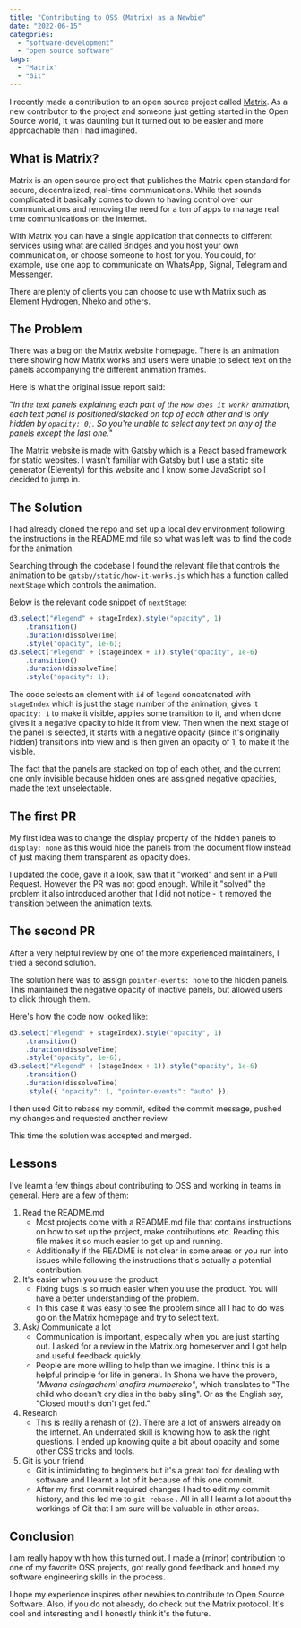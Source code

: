 ```yaml
---
title: "Contributing to OSS (Matrix) as a Newbie"
date: "2022-06-15"
categories: 
  - "software-development"
  - "open source software"
tags: 
  - "Matrix"
  - "Git"
---
```


I recently made a contribution to an open source project called [Matrix](https://matrix.org). As a new contributor to the project and someone just getting started in the Open Source world, it was daunting but it turned out to be easier and more approachable than I had imagined.

## What is Matrix?

Matrix is an open source project that publishes the Matrix open standard for secure, decentralized, real-time communications. While that sounds complicated it basically comes to down to having control over our communications and removing the need for a ton of apps to manage real time communications on the internet.

With Matrix you can have a single application that connects to different services using what are called Bridges and you host your own communication, or choose someone to host for you. You could, for example, use one app to communicate on WhatsApp, Signal, Telegram and Messenger.

There are plenty of clients you can choose to use with Matrix such as [Element](https://element.io/) Hydrogen, Nheko and others.

## The Problem

There was a bug on the Matrix website homepage. There is an animation there showing how Matrix works and users were unable to select text on the panels accompanying the different animation frames.

Here is what the original issue report said:

"_In the text panels explaining each part of the `How does it work?` animation, each text panel is positioned/stacked on top of each other and is only hidden by `opacity: 0;`. So you're unable to select any text on any of the panels except the last one._"

The Matrix website is made with Gatsby which is a React based framework for static websites. I wasn't familiar with Gatsby but I use a static site generator (Eleventy) for this website and I know some JavaScript so I decided to jump in.

## The Solution

I had already cloned the repo and set up a local dev environment following the instructions in the README.md file so what was left was to find the code for the animation.

Searching through the codebase I found the relevant file that controls the animation to be `gatsby/static/how-it-works.js` which has a function called `nextStage` which controls the animation.

Below is the relevant code snippet of `nextStage`:

```js
d3.select("#legend" + stageIndex).style("opacity", 1)
    .transition()
    .duration(dissolveTime)
    .style("opacity", 1e-6);
d3.select("#legend" + (stageIndex + 1)).style("opacity", 1e-6)
    .transition()
    .duration(dissolveTime)
    .style("opacity": 1);
```

The code selects an element with `id` of `legend` concatenated with `stageIndex` which is just the stage number of the animation, gives it `opacity: 1` to make it visible, applies some transition to it, and when done gives it a negative opacity to hide it from view. Then when the next stage of the panel is selected, it starts with a negative opacity (since it's originally hidden) transitions into view and is then given an opacity of 1, to make it the visible.

The fact that the panels are stacked on top of each other, and the current one only invisible because hidden ones are assigned negative opacities, made the text unselectable.

## The first PR

My first idea was to change the display property of the hidden panels to `display: none` as this would hide the panels from the document flow instead of just making them transparent as opacity does.

I updated the code, gave it a look, saw that it "worked" and sent in a Pull Request. However the PR was not good enough. While it "solved" the problem it also introduced another that I did not notice - it removed the transition between the animation texts.

## The second PR

After a very helpful review by one of the more experienced maintainers, I tried a second solution. 

The solution here was to assign `pointer-events: none` to the hidden panels. This maintained the negative opacity of inactive panels, but allowed users to click through them.

Here's how the code now looked like:

```js
d3.select("#legend" + stageIndex).style("opacity", 1)
    .transition()
    .duration(dissolveTime)
    .style("opacity", 1e-6);
d3.select("#legend" + (stageIndex + 1)).style("opacity", 1e-6)
    .transition()
    .duration(dissolveTime)
    .style({ "opacity": 1, "pointer-events": "auto" });
```

I then used Git to rebase my commit, edited the commit message, pushed my changes and requested another review. 

This time the solution was accepted and merged.

## Lessons

I've learnt a few things about contributing to OSS and working in teams in general. Here are a few of them:

1. Read the README.md
	- Most projects come with a README.md file that contains instructions on how to set up the project, make contributions etc. Reading this file makes it so much easier to get up and running.
	- Additionally if the README is not clear in some areas or you run into issues while following the instructions that's actually a potential contribution.
2. It's easier when you use the product.
	- Fixing bugs is so much easier when you use the product. You will have a better understanding of the problem.
	- In this case it was easy to see the problem since all I had to do was go on the Matrix homepage and try to select text.
3. Ask/ Communicate a lot
	- Communication is important, especially when you are just starting out. I asked for a review in the Matrix.org homeserver and I got help and useful feedback quickly.
	- People are more willing to help than we imagine. I think this is a helpful principle for life in general. In Shona we have the proverb, _"Mwana asingachemi anofira mumbereko"_, which translates to "The child who doesn't cry dies in the baby sling". Or as the English say, "Closed mouths don't get fed."
4. Research
	- This is really a rehash of (2). There are a lot of answers already on the internet. An underrated skill is knowing how to ask the right questions. I ended up knowing quite a bit about opacity and some other CSS tricks and tools.
5. Git is your friend
	 - Git is intimidating to beginners but it's a great tool for dealing with software and I learnt a lot of it because of this one commit.
	 - After my first commit required changes I had to edit my commit history, and this led me to `git rebase` . All in all I learnt a lot about the workings of Git that I am sure will be valuable in other areas.

## Conclusion

I am really happy with how this turned out. I made a (minor) contribution to one of my favorite OSS projects, got really good feedback and honed my software engineering skills in the process. 

I hope my experience inspires other newbies to contribute to Open Source Software. Also, if you do not already, do check out the Matrix protocol. It's cool and interesting and I honestly think it's the future.